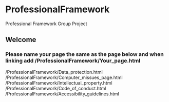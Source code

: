 # ProfessionalFramework
Professional Framework Group Project
## Welcome
### Please name your page the same as the page below and when linking add /ProfessionalFramework/Your_page.html


/ProfessionalFramework/Data_protection.html <br>
/ProfessionalFramework/Computer_missues_page.html <br>
/ProfessionalFramework/Intellectual_property.html <br>
/ProfessionalFramework/Code_of_conduct.html <br>
/ProfessionalFramework/Accessibility_guidelines.html <br>
